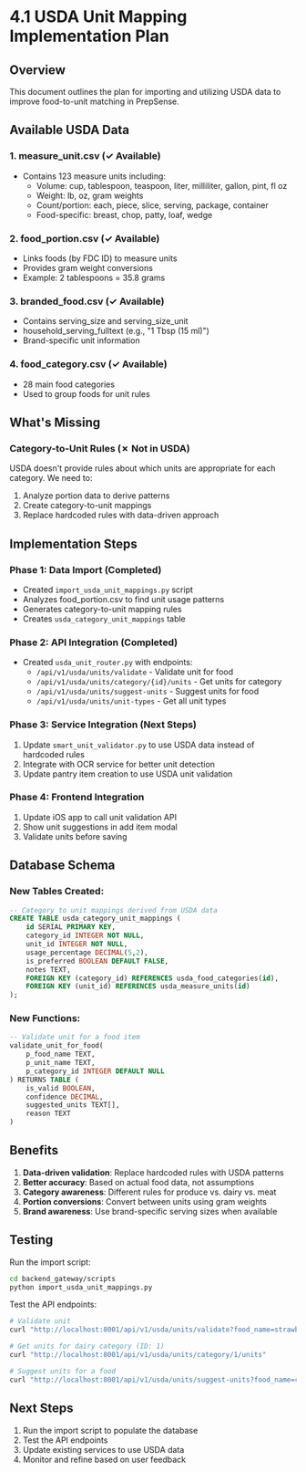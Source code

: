 # 4.1 USDA Unit Mapping Implementation Plan

## Overview
This document outlines the plan for importing and utilizing USDA data to improve food-to-unit matching in PrepSense.

## Available USDA Data

### 1. **measure_unit.csv** (✓ Available)
- Contains 123 measure units including:
  - Volume: cup, tablespoon, teaspoon, liter, milliliter, gallon, pint, fl oz
  - Weight: lb, oz, gram weights
  - Count/portion: each, piece, slice, serving, package, container
  - Food-specific: breast, chop, patty, loaf, wedge

### 2. **food_portion.csv** (✓ Available)
- Links foods (by FDC ID) to measure units
- Provides gram weight conversions
- Example: 2 tablespoons = 35.8 grams

### 3. **branded_food.csv** (✓ Available)
- Contains serving_size and serving_size_unit
- household_serving_fulltext (e.g., "1 Tbsp (15 ml)")
- Brand-specific unit information

### 4. **food_category.csv** (✓ Available)
- 28 main food categories
- Used to group foods for unit rules

## What's Missing

### Category-to-Unit Rules (✗ Not in USDA)
USDA doesn't provide rules about which units are appropriate for each category. We need to:
1. Analyze portion data to derive patterns
2. Create category-to-unit mappings
3. Replace hardcoded rules with data-driven approach

## Implementation Steps

### Phase 1: Data Import (Completed)
- Created `import_usda_unit_mappings.py` script
- Analyzes food_portion.csv to find unit usage patterns
- Generates category-to-unit mapping rules
- Creates `usda_category_unit_mappings` table

### Phase 2: API Integration (Completed)
- Created `usda_unit_router.py` with endpoints:
  - `/api/v1/usda/units/validate` - Validate unit for food
  - `/api/v1/usda/units/category/{id}/units` - Get units for category
  - `/api/v1/usda/units/suggest-units` - Suggest units for food
  - `/api/v1/usda/units/unit-types` - Get all unit types

### Phase 3: Service Integration (Next Steps)
1. Update `smart_unit_validator.py` to use USDA data instead of hardcoded rules
2. Integrate with OCR service for better unit detection
3. Update pantry item creation to use USDA unit validation

### Phase 4: Frontend Integration
1. Update iOS app to call unit validation API
2. Show unit suggestions in add item modal
3. Validate units before saving

## Database Schema

### New Tables Created:
```sql
-- Category to unit mappings derived from USDA data
CREATE TABLE usda_category_unit_mappings (
    id SERIAL PRIMARY KEY,
    category_id INTEGER NOT NULL,
    unit_id INTEGER NOT NULL,
    usage_percentage DECIMAL(5,2),
    is_preferred BOOLEAN DEFAULT FALSE,
    notes TEXT,
    FOREIGN KEY (category_id) REFERENCES usda_food_categories(id),
    FOREIGN KEY (unit_id) REFERENCES usda_measure_units(id)
);
```

### New Functions:
```sql
-- Validate unit for a food item
validate_unit_for_food(
    p_food_name TEXT,
    p_unit_name TEXT,
    p_category_id INTEGER DEFAULT NULL
) RETURNS TABLE (
    is_valid BOOLEAN,
    confidence DECIMAL,
    suggested_units TEXT[],
    reason TEXT
)
```

## Benefits

1. **Data-driven validation**: Replace hardcoded rules with USDA patterns
2. **Better accuracy**: Based on actual food data, not assumptions
3. **Category awareness**: Different rules for produce vs. dairy vs. meat
4. **Portion conversions**: Convert between units using gram weights
5. **Brand awareness**: Use brand-specific serving sizes when available

## Testing

Run the import script:
```bash
cd backend_gateway/scripts
python import_usda_unit_mappings.py
```

Test the API endpoints:
```bash
# Validate unit
curl "http://localhost:8001/api/v1/usda/units/validate?food_name=strawberries&unit=ml"

# Get units for dairy category (ID: 1)
curl "http://localhost:8001/api/v1/usda/units/category/1/units"

# Suggest units for a food
curl "http://localhost:8001/api/v1/usda/units/suggest-units?food_name=chicken%20breast"
```

## Next Steps

1. Run the import script to populate the database
2. Test the API endpoints
3. Update existing services to use USDA data
4. Monitor and refine based on user feedback